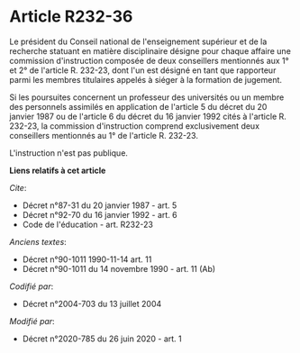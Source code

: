 # Article R232-36

Le président du Conseil national de l'enseignement supérieur et de la recherche statuant en matière disciplinaire désigne
pour chaque affaire une commission d'instruction composée de deux conseillers mentionnés aux 1° et 2° de l'article R. 232-23,
dont l'un est désigné en tant que rapporteur parmi les membres titulaires appelés à siéger à la formation de jugement.

Si les poursuites concernent un professeur des universités ou un membre des personnels assimilés en application de l'article
5 du décret du 20 janvier 1987 ou de l'article 6 du décret du 16 janvier 1992 cités à l'article R. 232-23, la commission
d'instruction comprend exclusivement deux conseillers mentionnés au 1° de l'article R. 232-23.

L'instruction n'est pas publique.

**Liens relatifs à cet article**

_Cite_:

  - Décret n°87-31 du 20 janvier 1987 - art. 5
  - Décret n°92-70 du 16 janvier 1992 - art. 6
  - Code de l'éducation - art. R232-23

_Anciens textes_:

  - Décret n°90-1011 1990-11-14 art. 11
  - Décret n°90-1011 du 14 novembre 1990 - art. 11 (Ab)

_Codifié par_:

  - Décret n°2004-703 du 13 juillet 2004

_Modifié par_:

  - Décret n°2020-785 du 26 juin 2020 - art. 1
